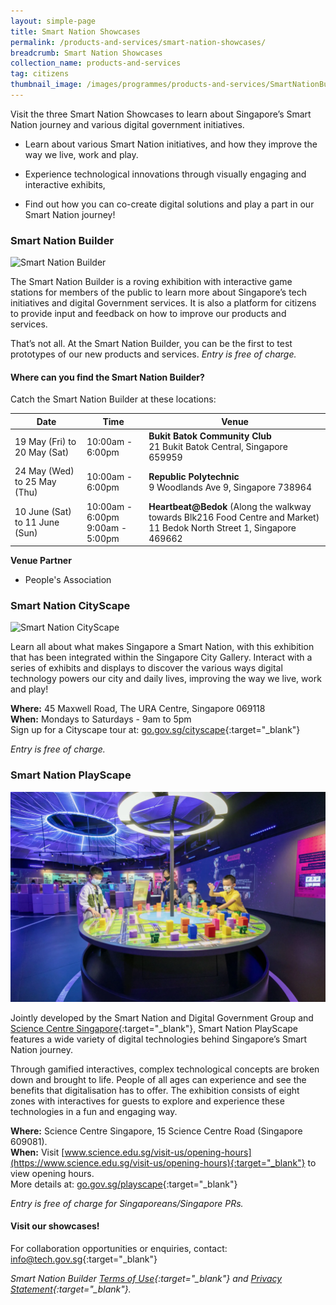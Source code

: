 ```yaml
---
layout: simple-page
title: Smart Nation Showcases
permalink: /products-and-services/smart-nation-showcases/
breadcrumb: Smart Nation Showcases
collection_name: products-and-services
tag: citizens
thumbnail_image: /images/programmes/products-and-services/SmartNationBuilder.JPG
---
```


Visit the three Smart Nation Showcases to learn about Singapore’s Smart Nation journey and various digital government initiatives.

* Learn about various Smart Nation initiatives, and how they improve the way we live, work and play.

* Experience technological innovations through visually engaging and interactive exhibits,

* Find out how you can co-create digital solutions and play a part in our Smart Nation journey!


### **Smart Nation Builder**

![Smart Nation Builder](/images/programmes/products-and-services/SmartNationBuilder.JPG)

The Smart Nation Builder is a roving exhibition with interactive game stations for members of the public to learn more about Singapore’s tech initiatives and digital Government services. It is also a platform for citizens to provide input and feedback on how to improve our products and services.

That’s not all. At the Smart Nation Builder, you can be the first to test prototypes of our new products and services. *Entry is free of charge.*

#### Where can you find the Smart Nation Builder? 

Catch the Smart Nation Builder at these locations: 

| Date | Time | Venue 
| -------- | -------- | -------- |  
|19 May (Fri) to 20 May (Sat) | 10:00am - 6:00pm | **Bukit Batok Community Club** <br> 21 Bukit Batok Central, Singapore 659959
|24 May (Wed) to 25 May (Thu) | 10:00am - 6:00pm | **Republic Polytechnic** <br> 9 Woodlands Ave 9, Singapore 738964
|10 June (Sat) to 11 June (Sun) | 10:00am - 6:00pm <br> 9:00am - 5:00pm | **Heartbeat@Bedok** (Along the walkway towards Blk216 Food Centre and Market) <br> 11 Bedok North Street 1, Singapore 469662

**Venue Partner**

* People's Association

### **Smart Nation CityScape**

![Smart Nation CityScape](/images/programmes/products-and-services/Cityscape1.jpg)

Learn all about what makes Singapore a Smart Nation, with this exhibition that has been integrated within the Singapore City Gallery. Interact with a series of exhibits and displays to discover the various ways digital technology powers our city and daily lives, improving the way we live, work and play!

**Where:** 45 Maxwell Road, The URA Centre, Singapore 069118
<br>**When:** Mondays to Saturdays - 9am to 5pm
<br>Sign up for a Cityscape tour at: [go.gov.sg/cityscape](https://go.gov.sg/cityscape){:target="_blank"}

*Entry is free of charge.*


### **Smart Nation PlayScape**

![Smart Nation PlayScape](/images/programmes/products-and-services/Playscape.PNG)

Jointly developed by the Smart Nation and Digital Government Group and [Science Centre Singapore](https://www.science.edu.sg/){:target="_blank"}, Smart Nation PlayScape features a wide variety of digital technologies behind Singapore’s Smart Nation journey.

Through gamified interactives, complex technological concepts are broken down and brought to life. People of all ages can experience and see the benefits that digitalisation has to offer. The exhibition consists of eight zones with interactives for guests to explore and experience these technologies in a fun and engaging way.

**Where:** Science Centre Singapore, 15 Science Centre Road (Singapore 609081).
<br>**When:** Visit [www.science.edu.sg/visit-us/opening-hours](https://www.science.edu.sg/visit-us/opening-hours){:target="_blank"} to view opening hours.
<br>More details at: [go.gov.sg/playscape](https://go.gov.sg/playscape){:target="_blank"}

*Entry is free of charge for Singaporeans/Singapore PRs.* 


#### Visit our showcases!

For collaboration opportunities or enquiries, contact: [info@tech.gov.sg](info@tech.gov.sg){:target="_blank"}

*Smart Nation Builder [Terms of Use](/smart-nation-builder/snb-terms-of-use/){:target="_blank"} and [Privacy Statement](/smart-nation-builder/snb-privacy-statement/){:target="_blank"}.*


